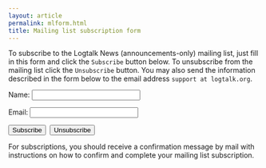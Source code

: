 ```yaml
---
layout: article
permalink: mlform.html
title: Mailing list subscription form
---
```


To subscribe to the Logtalk News (announcements-only) mailing list, just
fill in this form and click the `Subscribe` button below. To unsubscribe
from the mailing list click the `Unsubscribe` button. You may also send
the information described in the form below to the email address
`support at logtalk.org`.

<form method="post" action="http://scripts.dreamhost.com/add_list.cgi">
	<input type="hidden" name="list" value="logtalk-news" />
	<input type="hidden" name="domain" value="logtalk.org" />
	<input type="hidden" name="emailit" value="1" />
	<p>Name: <input name="name" size="24" /></p>
	<p>Email: <input name="email" size="24" /></p>
	<input type="submit" name="submit" value="Subscribe" />&nbsp;&nbsp;<input type="submit" name="unsub" value="Unsubscribe" />
</form>

For subscriptions, you should receive a confirmation message by mail
with instructions on how to confirm and complete your mailing list
subscription.

